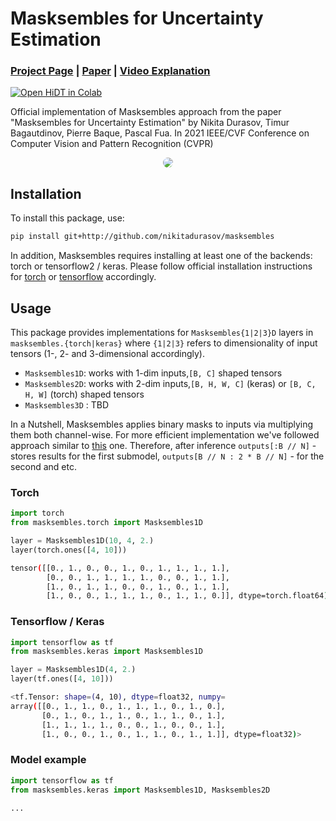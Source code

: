 # Masksembles for Uncertainty Estimation

### [Project Page](https://nikitadurasov.github.io/projects/masksembles/) | [Paper](https://arxiv.org/abs/2012.08334) | [Video Explanation](#)

[![Open HiDT in Colab](https://colab.research.google.com/assets/colab-badge.svg)](https://colab.research.google.com/github/nikitadurasov/masksembles/blob/main/notebooks/MNIST_Masksembles.ipynb)

Official implementation of Masksembles approach from the paper "Masksembles for Uncertainty Estimation" by
 Nikita Durasov, Timur Bagautdinov, Pierre Baque, Pascal Fua. In 2021 IEEE/CVF Conference on Computer Vision and Pattern Recognition (CVPR)

<p align="center">
  <img style="border-radius: 30px" src="https://raw.githubusercontent.com/nikitadurasov/masksembles/main/images/transition.gif" />
</p>

## Installation

To install this package, use:

```bash
pip install git+http://github.com/nikitadurasov/masksembles
```

In addition, Masksembles requires installing at least one of the backends: torch or tensorflow2 / keras.
Please follow official installation instructions for [torch](https://pytorch.org/) or [tensorflow](https://www.tensorflow.org/install)
accordingly.


## Usage 

[comment]: <> (In masksembles module you could find implementations of "Masksembles{1|2|3}D" that)

[comment]: <> (support different shapes of input vectors &#40;1, 2 and 3-dimentional accordingly&#41;)

This package provides implementations for `Masksembles{1|2|3}D` layers in `masksembles.{torch|keras}` 
where `{1|2|3}` refers to dimensionality of input tensors (1-, 2- and 3-dimensional 
accordingly).

* `Masksembles1D`: works with 1-dim inputs,`[B, C]` shaped tensors
* `Masksembles2D`: works with 2-dim inputs,`[B, H, W, C]` (keras) or `[B, C, H, W]` (torch) shaped tensors
* `Masksembles3D` : TBD

In a Nutshell, Masksembles applies binary masks to inputs via multiplying them both channel-wise. For more efficient
implementation we've followed approach similar to [this](https://arxiv.org/abs/2002.06715) one. Therefore, after inference
`outputs[:B // N]` - stores results for the first submodel, `outputs[B // N : 2 * B // N]` - for the second and etc.  
### Torch 

```python 
import torch
from masksembles.torch import Masksembles1D

layer = Masksembles1D(10, 4, 2.)
layer(torch.ones([4, 10]))
```
```bash
tensor([[0., 1., 0., 0., 1., 0., 1., 1., 1., 1.],
        [0., 0., 1., 1., 1., 1., 0., 0., 1., 1.],
        [1., 0., 1., 1., 0., 0., 1., 0., 1., 1.],
        [1., 0., 0., 1., 1., 1., 0., 1., 1., 0.]], dtype=torch.float64)

```

### Tensorflow / Keras

```python 
import tensorflow as tf 
from masksembles.keras import Masksembles1D

layer = Masksembles1D(4, 2.)
layer(tf.ones([4, 10]))
```
```bash
<tf.Tensor: shape=(4, 10), dtype=float32, numpy=
array([[0., 1., 1., 0., 1., 1., 1., 0., 1., 0.],
       [0., 1., 0., 1., 1., 0., 1., 1., 0., 1.],
       [1., 1., 1., 1., 0., 0., 1., 0., 0., 1.],
       [1., 0., 0., 1., 0., 1., 1., 0., 1., 1.]], dtype=float32)>
```

### Model example
```python 
import tensorflow as tf 
from masksembles.keras import Masksembles1D, Masksembles2D

...
```